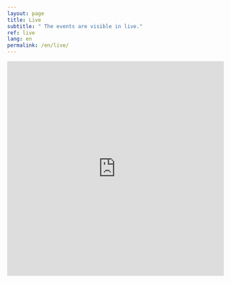 ```yaml
---
layout: page
title: Live
subtitle: " The events are visible in live."
ref: live
lang: en
permalink: /en/live/
---
```


<iframe width="100%" height="500" src="https://www.youtube.com/embed/4xXqvLEA2k4" frameborder="0" allowfullscreen></iframe>
